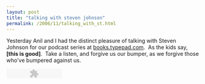 ```yaml
---
layout: post
title: "talking with steven johnson"
permalink: /2006/11/talking_with_st.html
---
```


<p>Yesterday Anil and I had the distinct pleasure of talking with Steven Johnson for our podcast series at <a href="http://books.typepad.com/">books.typepad.com</a>.&nbsp; As the kids say, <strong>[this is good]</strong>.&nbsp; Take a listen, and forgive us our bumper, as we forgive those who've bumpered against us.</p>

<embed width="145" height="25" align="middle" src="http://odeo.com/flash/audio_player_tiny_gray.swf" quality="high" name="audio_player_tiny_gray" allowscriptaccess="always" wmode="transparent" type="application/x-shockwave-flash" flashvars="audio_id=2621743&amp;audio_duration=2031.62&amp;valid_sample_rate=true&amp;external_url=http://books.typepad.com/podcasts/files/steven_johnson_podcast.mp3" pluginspage="http://www.macromedia.com/go/getflashplayer"></embed>


